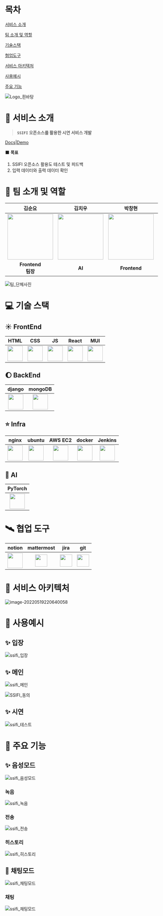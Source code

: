 # 목차

[서비스 소개](#scroll-서비스-소개)

[팀 소개 및 역할](#cowboy_hat_face-팀-소개-및-역할)

[기술스택](#computer-기술-스택)

[협업도구](#artificial_satellite-협업-도구)

[서비스 아키텍처](#memo-서비스-아키텍처)

[사용예시](#star2-사용예시)

[주요 기능](#star2-주요-기능)



![Logo_흰바탕](README.assets/Logo_흰바탕.PNG)

# :scroll: 서비스 소개 

> **`SSIFI` 오픈소스를 활용한 시연 서비스 개발**

[Docs](https://ssifi-ai.com:4001/ms)|[Demo](https://ssifi-ai.com/)



:black_large_square: **목표**

1. SSIFI 오픈소스 활용도 테스트 및 피드백
2. 입력 데이터와 출력 데이터 확인





# :cowboy_hat_face: 팀 소개 및 역할

|                                     김순요                                     |                                     김치우                                     |                                     박창현                                     |                                    이상백                                     |                                     이재만                                      |                                     홍석준                                      |
| :----------------------------------------------------------------------------: | :----------------------------------------------------------------------------: | :----------------------------------------------------------------------------: | :---------------------------------------------------------------------------: | :-----------------------------------------------------------------------------: | :-----------------------------------------------------------------------------: |
| <img style="width:150px; height: 150px;"   src="./README.assets/김순요.jpg" /> | <img style="width:150px; height: 150px;"   src="./README.assets/김치우.jpg" /> | <img style="width:150px; height: 150px;"   src="./README.assets/박창현.jpg" /> | <img style="width:150px; height:150px;"   src="./README.assets/이상백.jpg" /> | <img style="width: 150px; height: 150px;"   src="./README.assets/이재만.jpg" /> | <img style="width: 150px; height: 150px;"   src="./README.assets/홍석준.jpg" /> |
|                             **Frontend<br />팀장**                             |                                     **AI**                                     |                                  **Frontend**                                  |                                    **AI**                                     |                                   **Backend**                                   |                              **CI/CD<br />Infra**                               |

![팀_단체사진](README.assets/팀_단체사진.JPG)

# :computer: 기술 스택

## :sunny: FrontEnd

|                                    HTML                                    |                                    CSS                                    |                                    JS                                     |                                    React                                    |                                    MUI                                    |
| :------------------------------------------------------------------------: | :-----------------------------------------------------------------------: | :-----------------------------------------------------------------------: | :-------------------------------------------------------------------------: | :-----------------------------------------------------------------------: |
| <img style="width: 50px; height: 50px;" src="./README.assets/html.png"  /> | <img style="width: 50px; height: 50px;" src="./README.assets/css.png"  /> | <img style="width: 50px; height: 50px;" src="./README.assets/js.jpeg"  /> | <img style="width: 50px; height: 50px;" src="./README.assets/react.png"  /> | <img style="width: 50px; height: 50px;" src="./README.assets/mui.png"  /> |

## :moon: BackEnd

|                                    django                                    |                                    mongoDB                                    |
| :--------------------------------------------------------------------------: | :---------------------------------------------------------------------------: |
| <img style="width: 50px; height: 50px;" src="./README.assets/django.png"  /> | <img style="width: 50px; height: 50px;" src="./README.assets/mongodb.png"  /> |

## :star: Infra

|                                    nginx                                    |                                    ubuntu                                    |                                    AWS EC2                                    |                                    docker                                    |                                   Jenkins                                    |
| :-------------------------------------------------------------------------: | :--------------------------------------------------------------------------: | :---------------------------------------------------------------------------: | :--------------------------------------------------------------------------: | :--------------------------------------------------------------------------: |
| <img style="width: 50px; height: 50px;" src="./README.assets/nginx.png"  /> | <img style="width: 50px; height: 50px;" src="./README.assets/ubuntu.jpg"  /> | <img style="width: 50px; height: 50px;" src="./README.assets/AWS ec2.png"  /> | <img style="width: 50px; height: 50px;" src="./README.assets/docker.png"  /> | <img style="width: 50px; height: 50px;" src="./README.assets/jenkins.png" /> |

## :satellite: AI

|                                    PyTorch                                    |
| :---------------------------------------------------------------------------: |
| <img style="width: 50px; height: 50px;" src="./README.assets/pytorch.jpg"  /> |

# :artificial_satellite: 협업 도구

|                                    notion                                    |                                    mattermost                                    |                                    jira                                    |                                    git                                    |
| :--------------------------------------------------------------------------: | :------------------------------------------------------------------------------: | :------------------------------------------------------------------------: | :-----------------------------------------------------------------------: |
| <img style="width: 50px; height: 50px;" src="./README.assets/notion.jpg"  /> | <img style="width: 40px; height: 40px;" src="./README.assets/mattermost.jpg"  /> | <img style="width: 40px; height: 40px;" src="./README.assets/jira.jpg"  /> | <img style="width: 40px; height: 40px;" src="./README.assets/GIT.png"  /> |

# :memo: 서비스 아키텍처

![image-20220519220640058](README.assets/image-20220519220640058.png)

# :star2: 사용예시

## :sparkles: 입장

![ssifi_입장](README.assets/ssifi_입장.PNG)

## :sparkles: 메인

![ssifi_메인](README.assets/ssifi_메인.jpg)

![SSIFI_동의](README.assets/SSIFI_동의.jpg)

## :sparkles: 시연

![ssifi_테스트](README.assets/ssifi_테스트.gif)

# :star2: 주요 기능

## :sparkles: 음성모드

![ssifi_음성모드](README.assets/ssifi_음성모드.png)

### 녹음

![ssifi_녹음](README.assets/ssifi_녹음.gif)

### 전송

![ssifi_전송](README.assets/ssifi_전송.gif)

### 히스토리

![ssifi_히스토리](README.assets/ssifi_히스토리.png)

## :star2: 채팅모드

![ssifi_채팅모드](README.assets/ssifi_채팅모드.png)

### 채팅

![ssifi_채팅모드](README.assets/ssifi_채팅모드.gif)

